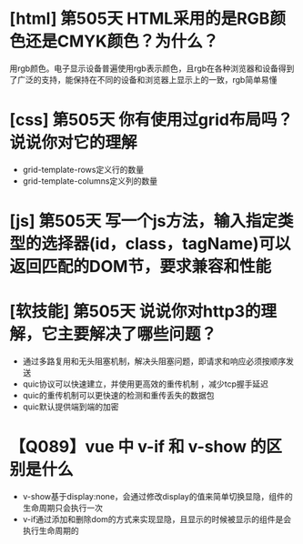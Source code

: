 # [html] 第505天 HTML采用的是RGB颜色还是CMYK颜色？为什么？

用rgb颜色。电子显示设备普遍使用rgb表示颜色，且rgb在各种浏览器和设备得到了广泛的支持，能保持在不同的设备和浏览器上显示上的一致，rgb简单易懂

# [css] 第505天 你有使用过grid布局吗？说说你对它的理解

- grid-template-rows定义行的数量
- grid-template-columns定义列的数量

# [js] 第505天 写一个js方法，输入指定类型的选择器(id，class，tagName)可以返回匹配的DOM节，要求兼容和性能

# [软技能] 第505天 说说你对http3的理解，它主要解决了哪些问题？

- 通过多路复用和无头阻塞机制，解决头阻塞问题，即请求和响应必须按顺序发送
- quic协议可以快速建立，并使用更高效的重传机制 ，减少tcp握手延迟
- quic的重传机制可以更快速的检测和重传丢失的数据包
- quic默认提供端到端的加密

# 【Q089】vue 中 v-if 和 v-show 的区别是什么

- v-show基于display:none，会通过修改display的值来简单切换显隐，组件的生命周期只会执行一次
- v-if通过添加和删除dom的方式来实现显隐，且显示的时候被显示的组件是会执行生命周期的
